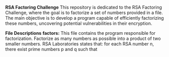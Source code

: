 **RSA Factoring Challenge**
This repository is dedicated to the RSA Factoring Challenge, where the goal is to factorize a set of numbers provided in a file. The main objective is to develop a program capable of efficiently factorizing these numbers, uncovering potential vulnerabilities in their encryption.


**File Descriptions**
**factors:** This file contains the program responsible for factorization.
Factorize as many numbers as possible into a product of two smaller numbers.
RSA Laboratories states that: for each RSA number n, there exist prime numbers p and q such that
